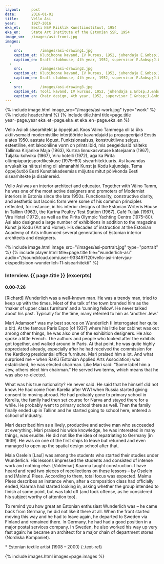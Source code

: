```yaml
---
layout: 	post
date:   	2016-01-01
title:  	Vello Asi
year:		1927-2016
eka_et:		Eesti NSV Riiklik Kunstiinstituut, 1954
eka_en:		State Art Institute of the Estonian SSR, 1954
image_sm:	/images/asi-front.jpg
images:
  -
    src: 		/images/asi-drawing1.jpg
    caption_et:	Klubihoone kavand, IV kursus, 1952, juhendaja E.&nbsp;J.&nbsp;Kuusik, peafassaad
    caption_en: Draft clubhouse, 4th year, 1952, supervisor E.&nbsp;J.&nbsp;Kuusik, main façade
  -
    src: 		/images/asi-drawing2.jpg
    caption_et: Klubihoone kavand, IV kursus, 1952, juhendaja E.&nbsp;J.&nbsp;Kuusik, jalutusruum
    caption_en: Draft clubhouse, 4th year, 1952, supervisor E.&nbsp;J.&nbsp;Kuusik, lobby
  -
    src: 		/images/asi-drawing3.jpg
    caption_et: Tooli kavand, IV kursus, 1952, juhendaja E.&nbsp;J.&nbsp;Kuusik
    caption_en: Chair design, 4th year, 1952, supervisor E.&nbsp;J.&nbsp;Kuusik
---
```


{% include image.html image_src="/images/asi-work.jpg" type="work" %}
{% include header.html %}
{% include title.html title=page.title year=page.year eka_et=page.eka_et eka_en=page.eka_en %}

Vello Asi oli sisearhitekt ja õppejõud. Koos Väino Tammega oli ta üks aktiivsemaid modernistlike interjööride kavandajaid ja propageerijaid Eestis alates 1950. aastate lõpust. Funktsionaalsus, konstruktiivne selgus, esteetiline, ent lakooniline vorm on printsiibid, mis peegeldusid näiteks Tallinna Kirjanike Maja (1963), Kurtna linnukasvatuse katsejaama (1967), Tuljaku kohviku (1967), Viru hotelli (1972), aga ka Pirita olümpiapurjespordikeskuse (1975–80) sisearhitektuuris. Asi kavandas arvukalt ka näitusi ning oli almanahhi Kunst ja Kodu kujundaja. Tema õppejõutöö Eesti Kunstiakadeemias mõjutas mitut põlvkonda Eesti sisearhitekte ja disainereid.

Vello Asi was an interior architect and educator. Together with Väino Tamm, he was one of the most active designers and promoters of Modernist interiors in Estonia since the late 1950s. Functionality, constructive clarity, and aesthetic but laconic form were some of his common principles reflected, for instance, in his interior designs of the Estonian Writerís House in Tallinn (1963), the Kurtna Poultry Test Station (1967), Café Tuljak (1967), Viru Hotel (1972), as well as the Pirita Olympic Yachting Centre (1975–80). Asi also designed a large number of exhibitions in addition to the magazine Kunst ja Kodu (Art and Home). His decades of instruction at the Estonian Academy of Arts influenced several generations of Estonian interior architects and designers.

{% include image.html image_src="/images/asi-portrait.jpg" type="portrait" %}
{% include player.html title=page.title file="wunderlich-asi" audio="//soundcloud.com/user-933497120/vello-asi-intervjuu-ekspeditsioon-wunderlich-11-sisearhitekti" %}

### Interview. {{ page.title }} (excerpts)

#### 0.00-7.26

[Richard] Wunderlich was a well-known man. He was a trendy man, tried to keep up with the times. Most of the talk of the town branded him as the ‘maker of upper class furniture’ and a ‘cunning fellow’. He never talked about his past. Typically for the time, many referred to him as ‘another Jew.’

Mari Adamson* was my best source on Wunderlich (I interrogated her quite a bit). At the famous Paris Expo [of 1937] where his little bar cabinet was out among other things, he was also one of the exhibition designers. He also spoke a little French. The authors and people who looked after the exhibits got together, and walked around in Paris.
At that point, he was quite highly appreciated already, especially after he had received the commission for the Kardiorg presidential office furniture. Mari praised him a lot. And what surprised me – when RaKü (Estonian Applied Arts Association) was established, he was elected chairman. Like Mari said: “Some label him a Jew, others elect him chairman.” He served two terms, which means that he was also re-elected.

What was his true nationality? He never said. He said that he himself did not know. He had come from Karelia after WWI when Russia started giving consent to moving abroad. He had probably gone to primary school in Karelia, the family had then set course for Narva and stayed there for a while. He probably went to primary school there as well. Then the family finally ended up in Tallinn and he started going to school here, entered a school of industry.

Mari described him as a lively, productive and active man who succeeded at everything. Mari praised his wide knowledge, he was interested in many things, was erudite. He did not like the idea of repatriating to Germany [in 1939]. He was on one of the first ships to leave but returned and even managed to open up the spatial design school after that.

Maia Oselein [Laul] was among the students who started their studies under Wunderlich. His lessons impressed the students and consisted of intense work and nothing else. [Voldemar] Kaarma taught construction. I have heard and read two pieces of recollections on these lessons – by Oselein and [Maimu] Plees.  According to them, total focus was expected. Maimu Plees describes an instance when, after a composition class had officially ended, Kaarma had started looking in, asking whether the group intended to finish at some point, but was told off (and took offense, as he considered his subject worthy of attention too).

To remind you how great an Estonian enthusiast Wunderlich was – he came back from Germany, he did not like it there at all. When the front started moving this way and he had to leave again, he departed to Sweden via Finland and remained there. In Germany, he had had a good position in a major postal services company. In Sweden, he also worked his way up very fast again: he became an architect for a major chain of department stores (Nordiska Kompaniet).

\* Estonian textile artist (1908 – 2000)
{:.text-ref}

{% include images.html images=page.images %}
